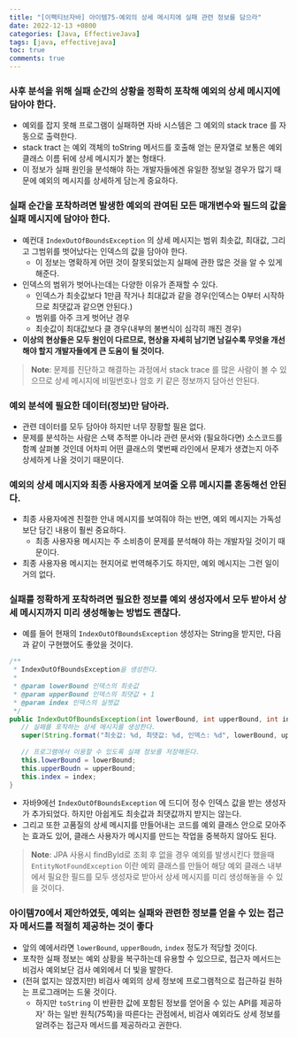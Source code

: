 ```yaml
---
title: "[이펙티브자바] 아이템75-예외의 상세 메시지에 실패 관련 정보를 담으라"
date: 2022-12-13 +0800
categories: [Java, EffectiveJava]
tags: [java, effectivejava]
toc: true
comments: true
---
```


### 사후 분석을 위해 실패 순간의 상황을 정확히 포착해 예외의 상세 메시지에 담아야 한다.
- 예외를 잡지 못해 프로그램이 실패하면 자바 시스템은 그 예외의 stack trace 를 자동으로 출력한다.
- stack tract 는 예외 객체의 toString 메서드를 호출해 얻는 문자열로 보통은 예외 클래스 이름 뒤에 상세 메시지가 붙는 형태다.
- 이 정보가 실패 원인을 분석해야 하는 개발자들에겐 유일한 정보일 경우가 많기 때문에 예외의 메시지를 상세하게 담는게 중요하다.

### 실패 순간을 포착하려면 발생한 예외의 관여된 모든 매개변수와 필드의 값을 실패 메시지에 담야아 한다.
- 예컨대 `IndexOutOfBoundsException` 의 상세 메시지는 범위 최솟값, 최대값, 그리고 그범위를 벗어났다는 인덱스의 값을 담아야 한다.
  - 이 정보는 명확하게 어떤 것이 잘못되었는지 실패에 관한 많은 것을 알 수 있게 해준다.
- 인덱스의 범위가 벗어나는데는 다양한 이유가 존재할 수 있다.
  - 인덱스가 최솟값보다 1만큼 작거나 최대값과 같을 경우(인덱스는 0부터 시작하므로 최댓값과 같으면 안된다.)
  - 범위를 아주 크게 벗어난 경우
  -  최솟값이 최대값보다 클 경우(내부의 불변식이 심각히 깨진 경우)
- <b>이상의 현상들은 모두 원인이 다르므로, 현상을 자세히 남기면 남길수록 무엇을 개선해야 할지 개발자들에게 큰 도움이 될 것이다.</b>

> **Note**: 문제를 진단하고 해결하는 과정에서 stack trace 를 많은 사람이 볼 수 있으므로 상세 메시지에 비밀번호나 암호 키 같은 정보까지 담아선 안된다.

### 예외 분석에 필요한 데이터(정보)만 담아라.
- 관련 데이터를 모두 담아야 하지만 너무 장황할 필욘 없다.
- 문제를 분석하는 사람은 스택 추적뿐 아니라 관련 문서와 (필요하다면) 소스코드를 함꼐 살펴볼 것인데 어차피 어떤 클래스의 몇번째 라인에서 문제가 생겼는지 아주 상세하게 나올 것이기 때문이다.

### 예외의 상세 메시지와 최종 사용자에게 보여줄 오류 메시지를 혼동해선 안된다.
- 최종 사용자에겐 친절한 안내 메시지를 보여줘야 하는 반면, 예외 메시지는 가독성보단 담긴 내용이 훨씬 중요하다.
  - 최종 사용자용 메시지는 주 소비층이 문제를 분석해야 하는 개발자일 것이기 때문이다.
- 최종 사용자용 메시지는 현지어로 번역해주기도 하지만, 예외 메시지는 그런 일이 거의 없다.

### 실패를 정확하게 포착하려면 필요한 정보를 예외 생성자에서 모두 받아서 상세 메시지까지 미리 생성해놓는 방법도 괜찮다.
- 예를 들어 현재의 `IndexOutOfBoundsException` 생성자는 String을 받지만, 다음과 같이 구현했어도 좋았을 것이다.

```java
/**
 * IndexOutOfBoundsException을 생성한다.
 *
 * @param lowerBound 인덱스의 최솟값
 * @param upperBound 인덱스의 최댓값 + 1
 * @param index 인덱스의 실젯값
 */
public IndexOutOfBoundsException(int lowerBound, int upperBound, int index) {
   // 실패를 포착하는 상세 메시지를 생성한다.
   super(String.format("최솟값: %d, 최댓값: %d, 인덱스: %d", lowerBound, upperBound, index));
   
   // 프로그램에서 이용할 수 있도록 실패 정보를 저장해둔다.
   this.lowerBound = lowerBound;
   this.upperBoudn = upperBound;
   this.index = index;
}
```

- 자바9에선 `IndexOutOfBoundsException` 에 드디어 정수 인덱스 값을 받는 생성자가 추가되었다. 하지만 아쉽게도 최솟값과 최댓값까지 받지는 않는다.
- 그리고 또한 고품질의 상세 메시지를 만들어내는 코드를 예외 클래스 안으로 모아주는 효과도 있어, 클래스 사용자가 메시지를 만드는 작업을 중복하지 않아도 된다.

> **Note**: JPA 사용시 findById로 조회 후 없을 경우 예외를 발생시킨다 했을때 `EntityNotFoundException` 이란 예외 클래스를 만들어 해당 예외 클래스 내부에서 필요한 필드를 모두 생성자로 받아서 상세 메시지를 미리 생성해놓을 수 있을 것이다.  

### 아이템70에서 제안하였듯, 예외는 실패와 관련한 정보를 얻을 수 있는 접근자 메서드를 적절히 제공하는 것이 좋다
- 앞의 예에서라면 `lowerBound`, `upperBoudn`, `index` 정도가 적당할 것이다.
- 포착한 실패 정보는 예외 상황을 복구하는데 유용할 수 있으므로, 접근자 메서드는 비검사 예외보단 검사 예외에서 더 빛을 발한다.
- (전혀 없지는 않겠지만) 비검사 예외의 상세 정보에 프로그램적으로 접근하길 원하는 프로그래머는 드물 것이다.
  - 하지만 `toString` 이 반환한 값에 포함된 정보를 얻어올 수 있는 API를 제공하자' 하는 일반 원칙(75쪽)을 따른다는 관점에서, 비검사 예외라도 상세 정보를 알려주는 접근자 메서드를 제공하라고 권한다.

